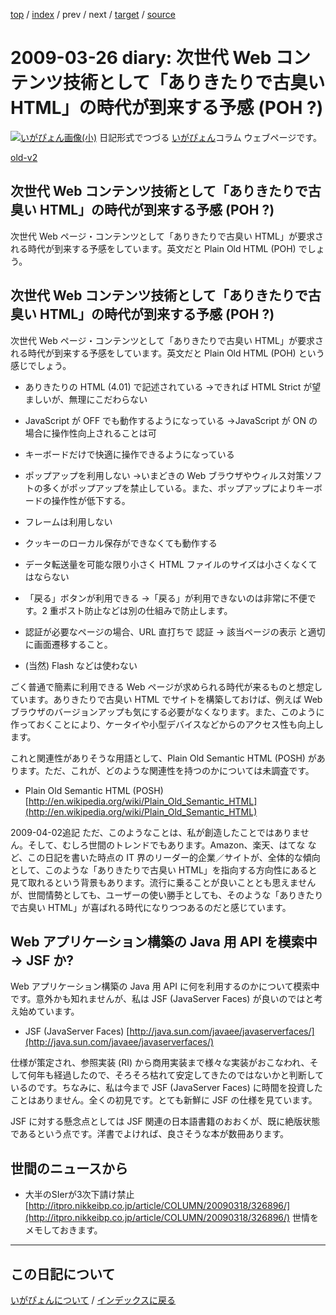 [top](https://igapyon.github.io/diary/) 
 / [index](https://igapyon.github.io/diary/2009/index.html) 
 / prev 
 / next 
 / [target](https://igapyon.github.io/diary/2009/ig090326.html) 
 / [source](https://github.com/igapyon/diary/blob/gh-pages/2009/ig090326.html.src.md) 

2009-03-26 diary: 次世代 Web コンテンツ技術として「ありきたりで古臭い HTML」の時代が到来する予感 (POH ?)
=====================================================================================================
[![いがぴょん画像(小)](https://igapyon.github.io/diary/images/iga200306s.jpg "いがぴょん")](https://igapyon.github.io/diary/memo/memoigapyon.html) 日記形式でつづる [いがぴょん](https://igapyon.github.io/diary/memo/memoigapyon.html)コラム ウェブページです。

[old-v2](ig090326-orig.html)

## 次世代 Web コンテンツ技術として「ありきたりで古臭い HTML」の時代が到来する予感 (POH ?)

次世代 Web ページ・コンテンツとして「ありきたりで古臭い HTML」が要求される時代が到来する予感をしています。英文だと Plain Old HTML (POH) でしょう。


## 次世代 Web コンテンツ技術として「ありきたりで古臭い HTML」の時代が到来する予感 (POH ?)

次世代 Web ページ・コンテンツとして「ありきたりで古臭い HTML」が要求される時代が到来する予感をしています。英文だと Plain Old
HTML (POH) という感じでしょう。


* ありきたりの HTML (4.01) で記述されている
  →できれば HTML Strict が望ましいが、無理にこだわらない
  
* JavaScript が OFF でも動作するようになっている
  →JavaScript が ON の場合に操作性向上されることは可
  
* キーボードだけで快適に操作できるようになっている
  
* ポップアップを利用しない
  →いまどきの Web ブラウザやウィルス対策ソフトの多くがポップアップを禁止している。また、ポップアップによりキーボードの操作性が低下する。
  
* フレームは利用しない
  
* クッキーのローカル保存ができなくても動作する
  
* データ転送量を可能な限り小さく
  HTML ファイルのサイズは小さくなくてはならない
  
* 「戻る」ボタンが利用できる
  →「戻る」が利用できないのは非常に不便です。2 重ポスト防止などは別の仕組みで防止します。
  
* 認証が必要なページの場合、URL 直打ちで 認証 → 該当ページの表示 と適切に画面遷移すること。
  
* (当然) Flash などは使わない

ごく普通で簡素に利用できる Web ページが求められる時代が来るものと想定しています。ありきたりで古臭い HTML でサイトを構築しておけば、例えば
Web ブラウザのバージョンアップも気にする必要がなくなります。また、このように作っておくことにより、ケータイや小型デバイスなどからのアクセス性も向上します。

これと関連性がありそうな用語として、Plain Old Semantic HTML (POSH) があります。ただ、これが、どのような関連性を持つのかについては未調査です。


* Plain Old Semantic HTML (POSH)
  [http://en.wikipedia.org/wiki/Plain_Old_Semantic_HTML](http://en.wikipedia.org/wiki/Plain_Old_Semantic_HTML)

2009-04-02追記 ただ、このようなことは、私が創造したことではありません。そして、むしろ世間のトレンドでもあります。Amazon、楽天、はてな など、この日記を書いた時点の
IT 界のリーダー的企業／サイトが、全体的な傾向として、このような「ありきたりで古臭い HTML」を指向する方向性にあると見て取れるという背景もあります。流行に乗ることが良いこととも思えませんが、世間情勢としても、ユーザーの使い勝手としても、そのような「ありきたりで古臭い
HTML」が喜ばれる時代になりつつあるのだと感じています。

## Web アプリケーション構築の Java 用 API を模索中 → JSF か?

Web アプリケーション構築の Java 用 API に何を利用するのかについて模索中です。意外かも知れませんが、私は JSF (JavaServer
Faces) が良いのではと考え始めています。


* JSF (JavaServer Faces)
  [http://java.sun.com/javaee/javaserverfaces/](http://java.sun.com/javaee/javaserverfaces/)

仕様が策定され、参照実装 (RI) から商用実装まで様々な実装がおこなわれ、そして何年も経過したので、そろそろ枯れて安定してきたのではないかと判断しているのです。ちなみに、私は今まで JSF (JavaServer Faces) に時間を投資したことはありません。全くの初見です。とても新鮮に JSF の仕様を見ています。

JSF に対する懸念点としては JSF 関連の日本語書籍のおおくが、既に絶版状態であるという点です。洋書でよければ、良さそうな本が数冊あります。

## 世間のニュースから


* 大半のSIerが3次下請け禁止
  [http://itpro.nikkeibp.co.jp/article/COLUMN/20090318/326896/](http://itpro.nikkeibp.co.jp/article/COLUMN/20090318/326896/)
  世情をメモしておきます。


----------------------------------------------------------------------------------------------------

## この日記について
[いがぴょんについて](https://igapyon.github.io/diary/memo/memoigapyon.html) / [インデックスに戻る](https://igapyon.github.io/diary/idxall.html)
